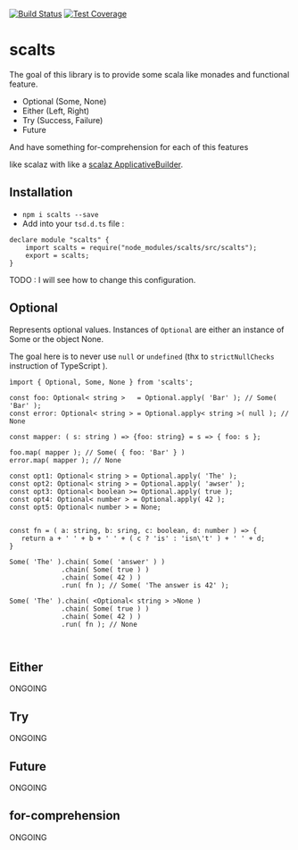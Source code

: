 [![Build Status](https://travis-ci.org/dohrm/scalts.svg?branch=master)](https://travis-ci.org/dohrm/scalts)
[![Test Coverage](https://codeclimate.com/github/dohrm/scalts/badges/coverage.svg)](https://codeclimate.com/github/dohrm/scalts/coverage)


# scalts

The goal of this library is to provide some scala like monades and functional feature.

* Optional (Some, None)
* Either (Left, Right)
* Try (Success, Failure)
* Future

And have something for-comprehension for each of this features

like scalaz with like a [scalaz ApplicativeBuilder](https://github.com/scalaz/scalaz/blob/scalaz-seven/core/src/main/scala/scalaz/syntax/ApplySyntax.scala).

## Installation


* `npm i scalts --save`
* Add into your `tsd.d.ts` file :

```
declare module "scalts" {
    import scalts = require("node_modules/scalts/src/scalts");
    export = scalts;
}
```

TODO : I will see how to change this configuration.


## Optional

Represents optional values. Instances of `Optional` are either an instance of Some or the object None.

The goal here is to never use `null` or `undefined` (thx to `strictNullChecks` instruction of TypeScript ).


```
ìmport { Optional, Some, None } from 'scalts';
```
```
const foo: Optional< string >   = Optional.apply( 'Bar' ); // Some( 'Bar' );
const error: Optional< string > = Optional.apply< string >( null ); // None

const mapper: ( s: string ) => {foo: string} = s => { foo: s };

foo.map( mapper ); // Some( { foo: 'Bar' } )
error.map( mapper ); // None
```

```
const opt1: Optional< string > = Optional.apply( 'The' );
const opt2: Optional< string > = Optional.apply( 'awser' );
const opt3: Optional< boolean >= Optional.apply( true );
const opt4: Optional< number > = Optional.apply( 42 );
const opt5: Optional< number > = None;


const fn = ( a: string, b: sring, c: boolean, d: number ) => {
   return a + ' ' + b + ' ' + ( c ? 'is' : 'isn\'t' ) + ' ' + d;
}

Some( 'The' ).chain( Some( 'answer' ) )
             .chain( Some( true ) )
             .chain( Some( 42 ) )
             .run( fn ); // Some( 'The answer is 42' );

Some( 'The' ).chain( <Optional< string > >None )
             .chain( Some( true ) )
             .chain( Some( 42 ) )
             .run( fn ); // None



```


## Either

ONGOING

## Try

ONGOING

## Future

ONGOING

## for-comprehension

ONGOING
